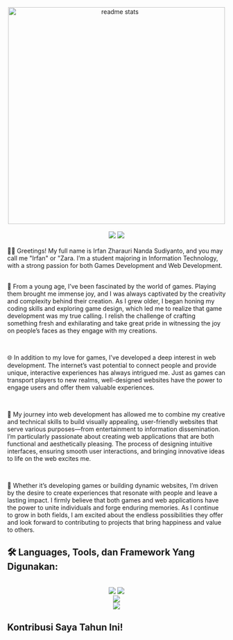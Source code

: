 <div align="center">
  <img width=500 src="https://github-readme-stats.vercel.app/api?username=tutupharirabu&count_private=true&show_icons=true&theme=react&rank_icon=github&border_radius=10" alt="readme stats" />
  
  <br/>
  <br/>
  
  <img src="https://visitor-badge.laobi.icu/badge?page_id=tutupharirabu.visitor-badge&left_text=Profile%20Views" />
  <img src="https://wakatime.com/badge/user/4ed81c28-2c72-4315-a893-295904236490/project/b1c00087-3b5b-4644-a016-c633f490a5dc.svg" />
</div>

<br/>

<div>
  👋🏻 Greetings! My full name is Irfan Zharauri Nanda Sudiyanto, and you may call me "Irfan" or "Zara. I’m a student majoring in Information Technology, with a strong passion for both Games Development and Web Development.

  <br/>
  <br/>

  🌱 From a young age, I’ve been fascinated by the world of games. Playing them brought me immense joy, and I was always captivated by the creativity and complexity behind their creation. As I grew older, I began honing my coding skills and exploring game design, which led me to realize that game development was my true calling. I relish the challenge of crafting something fresh and exhilarating and take great pride in witnessing the joy on people’s faces as they engage with my creations.

  <br/>

  🌐 In addition to my love for games, I’ve developed a deep interest in web development. The internet’s vast potential to connect people and provide unique, interactive experiences has always intrigued me. Just as games can transport players to new realms, well-designed websites have the power to engage users and offer them valuable experiences.

  <br/>

  🚀 My journey into web development has allowed me to combine my creative and technical skills to build visually appealing, user-friendly websites that serve various purposes—from entertainment to information dissemination. I’m particularly passionate about creating web applications that are both functional and aesthetically pleasing. The process of designing intuitive interfaces, ensuring smooth user interactions, and bringing innovative ideas to life on the web excites me.

  <br/>

  💫 Whether it’s developing games or building dynamic websites, I’m driven by the desire to create experiences that resonate with people and leave a lasting impact. I firmly believe that both games and web applications have the power to unite individuals and forge enduring memories. As I continue to grow in both fields, I am excited about the endless possibilities they offer and look forward to contributing to projects that bring happiness and value to others.
</div>

<h2 align="left">🛠️ Languages, Tools, dan Framework Yang Digunakan:</h2>

<br/>
<div align="center">
    <img src="https://skillicons.dev/icons?i=figma,ai,ps" />
    <img src="https://skillicons.dev/icons?i=mysql,mongodb,postgres,sqlite" /><br>
    <img src="https://skillicons.dev/icons?i=git,github,vscode,postman,docker,kubernetes,aws,gcp" /><br>
    <img src="https://skillicons.dev/icons?i=html,css,react,vue,bootstrap,js,jquery,express,nodejs,laravel" /><br>
</div>

<h2 align="left">Kontribusi Saya Tahun Ini!</h2>



